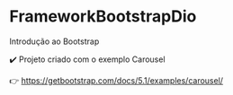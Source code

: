 # FrameworkBootstrapDio

 Introdução ao Bootstrap

✔️ Projeto criado com o exemplo Carousel

👉 https://getbootstrap.com/docs/5.1/examples/carousel/



